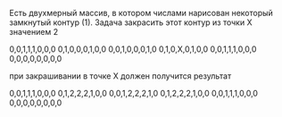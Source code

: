 Есть двухмерный массив, в котором числами нарисован некоторый замкнутый контур (1). 
Задача закрасить этот контур из точки X значением 2 

0,0,1,1,1,0,0,0 
0,1,0,0,0,1,0,0 
0,0,1,0,0,0,1,0 
0,1,0,X,0,1,0,0 
0,0,1,1,1,0,0,0 
0,0,0,0,0,0,0,0 

при закрашивании в точке X должен получится результат 

0,0,1,1,1,0,0,0 
0,1,2,2,2,1,0,0 
0,0,1,2,2,2,1,0 
0,1,2,2,2,1,0,0 
0,0,1,1,1,0,0,0 
0,0,0,0,0,0,0,0
